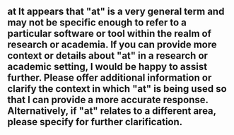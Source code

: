at
It appears that "at" is a very general term and may not be specific enough to refer to a particular software or tool within the realm of research or academia. If you can provide more context or details about "at" in a research or academic setting, I would be happy to assist further. Please offer additional information or clarify the context in which "at" is being used so that I can provide a more accurate response. Alternatively, if "at" relates to a different area, please specify for further clarification.
--------------------------------------
